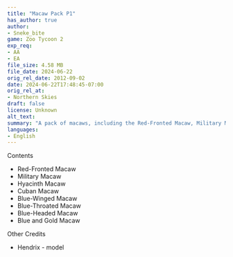 ```yaml
---
title: "Macaw Pack P1"
has_author: true
author: 
- Sneke_bite
game: Zoo Tycoon 2
exp_req: 
- AA
- EA
file_size: 4.58 MB
file_date: 2024-06-22
orig_rel_date: 2012-09-02
date: 2024-06-22T17:48:45-07:00
orig_rel_at: 
- Northern Skies
draft: false
license: Unknown
alt_text: 
summary: "A pack of macaws, including the Red-Fronted Macaw, Military Macaw, Hyacinth Macaw, Cuban Macaw, Blue-Winged Macaw, Blue-Throated Macaw, Blue-Headed Macaw, and Blue and Gold Macaw."
languages:
- English
---
```



Contents


- Red-Fronted Macaw
- Military Macaw
- Hyacinth Macaw
- Cuban Macaw
- Blue-Winged Macaw
- Blue-Throated Macaw
- Blue-Headed Macaw
- Blue and Gold Macaw


Other Credits


- Hendrix - model